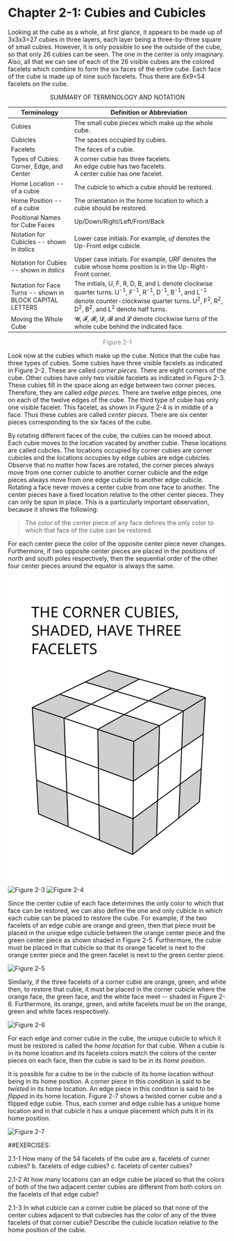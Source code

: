 # Chapter 2-1: Cubies and Cubicles

Looking at the cube as a whole, at first glance, it appears to be made up of 3x3x3=27 cubies in three layers, each layer being a three-by-three square of small cubies. However, it is only possible to see the outside of the cube, so that only 26 cubies can be seen. The one in the center is only imaginary. Also, all that we can see of each of the 26 visible cubies are the colored facelets which combine to form the six faces of the entire cube. Each face of the cube is made up of nine such facelets. Thus there are 6x9=54 facelets on the cube.

<center>SUMMARY OF TERMINOLOGY AND NOTATION</center>

Terminology | Definition or Abbreviation
------------|---------------------------
Cubies | The small cube pieces which make up the whole cube.
Cubicles | The spaces occupied by cubies.
Facelets | The faces of a cubie.
Types of Cubies:<br> Corner, Edge, and Center | A corner cubie has three facelets.<br> An edge cubie has two facelets.<br> A center cubie has one facelet.
Home Location -- of a cubie | The cubicle to which a cubie should be restored.
Home Position -- of a cubie | The orientation in the home location to which a cubie should be restored.
Positional Names for Cube Faces | Up/Down/Right/Left/Front/Back
Notation for Cubicles -- shown in *italics* | Lower case initials. For example, *uf* denotes the Up-Front edge cubicle.
Notation for Cubies -- shown in *italics* | Upper case initials. For example, *URF* denotes the cubie whose home position is in the Up-Right-Front corner.
Notation for Face Turns -- shown in BLOCK CAPITAL LETTERS | The initials, U, F, R, D, B, and L denote clockwise quarter turns. U<sup>-1</sup>, F<sup>-1</sup>, R<sup>-1</sup>, D<sup>-1</sup>, B<sup>-1</sup>, and L<sup>-1</sup> denote counter-clockwise quarter turns. U<sup>2</sup>, F<sup>2</sup>, R<sup>2</sup>, D<sup>2</sup>, B<sup>2</sup>, and L<sup>2</sup> denote half turns.
Moving the Whole Cube | 𝓤, 𝓕, 𝓡, 𝓓, 𝓑 and 𝓛 denote clockwise turns of the whole cube behind the indicated face.
<center><font color="gray">Figure 2-1</font></center>

Look now at the cubies which make up the cube. Notice that the cube has three types of cubies. Some cubies have three visible facelets as indicated in Figure 2-2. These are called *corner pieces*. There are eight corners of the cube. Other cubies have only two visible facelets as indicated in Figure 2-3. These cubies fill in the space along an edge between two corner pieces. Therefore, they are called *edge pieces*. There are twelve edge pieces, one on each of the twelve edges of the cube. The third type of cubie has only one visible facelet. This facelet, as shown in Figure 2-4 is in middle of a face. Thus these cubies are called *center pieces*. There are six center pieces corresponding to the six faces of the cube.

By rotating different faces of the cube, the cubies can be moved about. Each cubie moves to the location vacated by another cubie. These locations are called cubcles. The locations occupied by corner cubies are corner cubicles and the locations occupies by edge cubies are edge cubicles. Observe that no matter how faces are rotated, the corner pieces always move from one corner cubicle to another corner cubicle and the edge pieces always move from one edge cubicle to another edge cubicle. Rotating a face never moves a center cubie from one face to another. The center pieces have a fixed location relative to the other center pieces. They can only be spun in place. This is a particularly important observation, because it shows the following:

> The color of the center piece of any face defines the only color to which that face of the cube can be restored.

For each center piece the color of the opposite center piece never changes. Furthermore, if two opposite center pieces are placed in the positions of north and south poles respectively, then the sequential order of the other four center pieces around the equator is always the same.

![Figure 2-2](./images/figure2-2.svg "Figure 2-2")
![Figure 2-3](.)
![Figure 2-4](.)

Since the center cubie of each face determines the only color to which that face can be restored, we can also define the one and only cubicle in which each cubie can be placed to restore the cube. For example, if the two facelets of an edge cubie are orange and green, then that piece must be placed in the unique edge cubicle between the orange center piece and the green center piece as shown shaded in Figure 2-5. Furthermore, the cubie must be placed in that cubicle so that its orange facelet is next to the orange center piece and the green facelet is next to the green center piece.

![Figure 2-5](.)

Similarly, if the three facelets of a corner cubie are orange, green, and white then, to restore that cubie, it must be placed in the corner cubicle where the orange face, the green face, and the white face meet -- shaded in Figure 2-6. Furthermore, its orange, green, and white facelets must be on the orange, green and white faces respectively.

![Figure 2-6](.)

For each edge and corner cubie in the cube, the unique cubicle to which it must be restored is called the *home location* for that cubie. When a cubie is in its home lcoation and its facelets colors match the colors of the center pieces on each face, then the cubie is said to be in its *home position*.

It is possible for a cubie to be in the cubicle of its home location without being in its home position. A corner piece in this condition is said to be *twisted* in its home location. An edge piece in this condition is said to be *flipped* in its home location. Figure 2-7 shows a twisted corner cubie and a flipped edge cubie. Thus, each corner and edge cubie has a unique home location and in that cubicle it has a unique placement which puts it in its home position.

![Figure 2-7](.)

##EXERCISES:

2.1-1 How many of the 54 facelets of the cube are
  a. facelets of curner cubies?
  b. facelets of edge cubies?
  c. facelets of center cubies?

2.1-2 At how many locations can an edge cubie be placed so that the colors of both of the two adjacent center cubies are different from both colors on the facelets of that edge cubie?

2.1-3 In what cubicle can a corner cubie be placed so that none of the center cubies adjacent to that cubiecles has the color of any of the three facelets of that corner cubie? Describe the cubicle location relative to the home position of the cubie.
